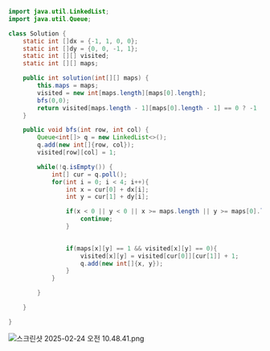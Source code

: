 ```java
import java.util.LinkedList;
import java.util.Queue;

class Solution {
    static int []dx = {-1, 1, 0, 0};
    static int []dy = {0, 0, -1, 1};
    static int [][] visited;
    static int [][] maps;

    public int solution(int[][] maps) {
        this.maps = maps;
        visited = new int[maps.length][maps[0].length];
        bfs(0,0);
        return visited[maps.length - 1][maps[0].length - 1] == 0 ? -1 : visited[maps.length - 1][maps[0].length - 1];
    }

    public void bfs(int row, int col) {
        Queue<int[]> q = new LinkedList<>();
        q.add(new int[]{row, col});
        visited[row][col] = 1;

        while(!q.isEmpty()) {
            int[] cur = q.poll();
            for(int i = 0; i < 4; i++){
                int x = cur[0] + dx[i];
                int y = cur[1] + dy[i];

                if(x < 0 || y < 0 || x >= maps.length || y >= maps[0].length) {
                    continue;
                }

                
                if(maps[x][y] == 1 && visited[x][y] == 0){
                    visited[x][y] = visited[cur[0]][cur[1]] + 1;
                    q.add(new int[]{x, y});
                }
            }

        }

    }

}

```

![스크린샷 2025-02-24 오전 10.48.41.png](%E1%84%89%E1%85%B3%E1%84%8F%E1%85%B3%E1%84%85%E1%85%B5%E1%86%AB%E1%84%89%E1%85%A3%E1%86%BA%202025-02-24%20%E1%84%8B%E1%85%A9%E1%84%8C%E1%85%A5%E1%86%AB%2010.48.41.png)